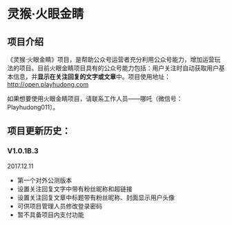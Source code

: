 # 灵猴·火眼金睛
## 项目介绍
《灵猴·火眼金睛》项目，是帮助公众号运营者充分利用公众号能力，增加运营玩法的项目。目前火眼金睛项目具有的公众号能力包括：用户关注时自动获取用户基本信息，并**显示在关注回复的文字或文章**中。项目使用地址：<http://open.playhudong.com>

如果想要使用火眼金睛项目，请联系工作人员——哪吒（微信号：Playhudong011）。

## 项目更新历史：
### V1.0.1B.3
2017.12.11
- 第一个对外公测版本
- 设置关注回复文字中带有粉丝昵称和超链接
- 设置关注回复文章中标题带有粉丝昵称、封面显示用户头像
- 可供项目管理人员修改登录密码
- 暂不具备项目内支付功能
